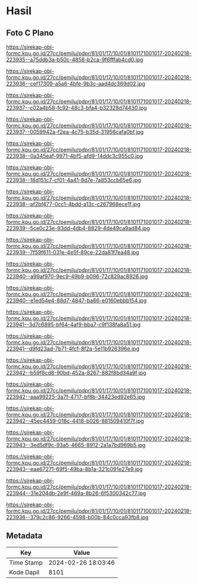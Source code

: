 # Hasil

## Foto C Plano

https://sirekap-obj-formc.kpu.go.id/27cc/pemilu/pdpr/81/01/17/10/01/8101171001017-20240218-223935--a75ddb3a-b50c-4858-b2ca-9f6fffab4cd0.jpg

https://sirekap-obj-formc.kpu.go.id/27cc/pemilu/pdpr/81/01/17/10/01/8101171001017-20240218-223936--cef17309-a5a6-4bfe-9b3c-aad4dc369d02.jpg

https://sirekap-obj-formc.kpu.go.id/27cc/pemilu/pdpr/81/01/17/10/01/8101171001017-20240218-223937--c02a4b58-fc92-48c3-bfa4-b32328d74430.jpg

https://sirekap-obj-formc.kpu.go.id/27cc/pemilu/pdpr/81/01/17/10/01/8101171001017-20240218-223937--0059942a-f2ea-4c75-b35d-31956cafa0bf.jpg

https://sirekap-obj-formc.kpu.go.id/27cc/pemilu/pdpr/81/01/17/10/01/8101171001017-20240218-223938--0a345eaf-9971-4bf5-afd9-14ddc3c955c0.jpg

https://sirekap-obj-formc.kpu.go.id/27cc/pemilu/pdpr/81/01/17/10/01/8101171001017-20240218-223938--18d151c7-cf01-4a41-8d7e-7a853ccb65e6.jpg

https://sirekap-obj-formc.kpu.go.id/27cc/pemilu/pdpr/81/01/17/10/01/8101171001017-20240218-223938--af2bf477-0cc1-4bdd-a13c-c267968ece1f.jpg

https://sirekap-obj-formc.kpu.go.id/27cc/pemilu/pdpr/81/01/17/10/01/8101171001017-20240218-223939--5ce0c23e-93dd-4db4-8829-4de49ca9ad84.jpg

https://sirekap-obj-formc.kpu.go.id/27cc/pemilu/pdpr/81/01/17/10/01/8101171001017-20240218-223939--7f59f611-031e-4e5f-89ce-22da81f7ea48.jpg

https://sirekap-obj-formc.kpu.go.id/27cc/pemilu/pdpr/81/01/17/10/01/8101171001017-20240218-223940--a99af970-9ec9-49b9-b096-72c829ac8926.jpg

https://sirekap-obj-formc.kpu.go.id/27cc/pemilu/pdpr/81/01/17/10/01/8101171001017-20240218-223940--e1ed54e4-88d7-4847-ba66-e0160ebbb154.jpg

https://sirekap-obj-formc.kpu.go.id/27cc/pemilu/pdpr/81/01/17/10/01/8101171001017-20240218-223941--3d7c6895-bf64-4af9-bba7-c9f138fa8a51.jpg

https://sirekap-obj-formc.kpu.go.id/27cc/pemilu/pdpr/81/01/17/10/01/8101171001017-20240218-223941--d9fd23ad-7b71-4fcf-8f2a-5e11b926396e.jpg

https://sirekap-obj-formc.kpu.go.id/27cc/pemilu/pdpr/81/01/17/10/01/8101171001017-20240218-223942--b59f8cd8-90bd-452a-8267-882f8bd34a9f.jpg

https://sirekap-obj-formc.kpu.go.id/27cc/pemilu/pdpr/81/01/17/10/01/8101171001017-20240218-223942--aaa99225-3a7f-4717-bf8b-34423ed92e65.jpg

https://sirekap-obj-formc.kpu.go.id/27cc/pemilu/pdpr/81/01/17/10/01/8101171001017-20240218-223942--45ec4459-018c-4418-b026-881509410f7f.jpg

https://sirekap-obj-formc.kpu.go.id/27cc/pemilu/pdpr/81/01/17/10/01/8101171001017-20240218-223943--3ed5df9c-93a5-4665-8912-2a1a7bd969b5.jpg

https://sirekap-obj-formc.kpu.go.id/27cc/pemilu/pdpr/81/01/17/10/01/8101171001017-20240218-223943--eae67271-69f5-49ba-8b1a-321c091e27e9.jpg

https://sirekap-obj-formc.kpu.go.id/27cc/pemilu/pdpr/81/01/17/10/01/8101171001017-20240218-223944--31e204db-2e9f-469a-8b26-6f5300342c77.jpg

https://sirekap-obj-formc.kpu.go.id/27cc/pemilu/pdpr/81/01/17/10/01/8101171001017-20240218-223936--379c2c86-9266-4598-b00b-84c0cca93fb8.jpg


## Metadata

| Key        | Value               |
| ---------- | ------------------- |
| Time Stamp | 2024-02-26 18:03:46 |
| Kode Dapil | 8101                |




